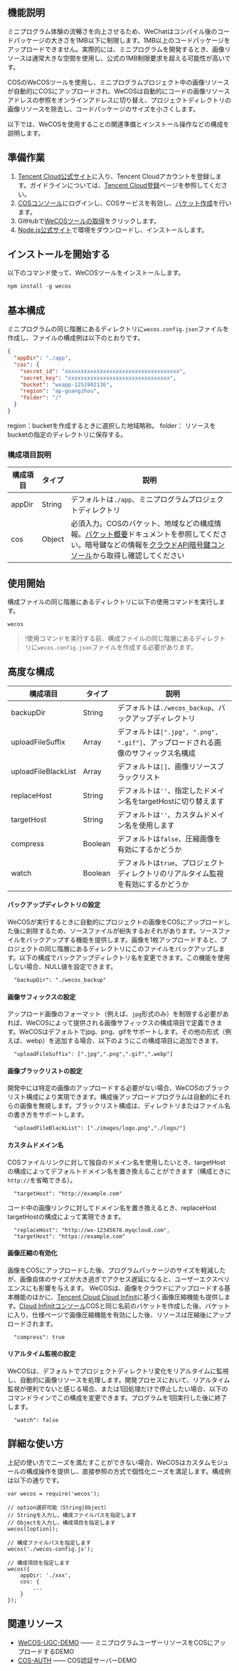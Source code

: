 ## 機能説明
ミニプログラム体験の流暢さを向上させるため、WeChatはコンパイル後のコードパッケージの大きさを1MB以下に制限します。1MB以上のコードパッケージをアップロードできません。実際的には、ミニプログラムを開発するとき、画像リソースは通常大きな空間を使用し、公式の1MB制限要求を超える可能性が高いです。

COSのWeCOSツールを使用し、ミニプログラムプロジェクト中の画像リソースが自動的にCOSにアップロードされ、WeCOSは自動的にコードの画像リソースアドレスの参照をオンラインアドレスに切り替え、プロジェクトディレクトリの画像リソースを除去し、コードパッケージのサイズを小さくします。

以下では、WeCOSを使用することの関連準備とインストール操作などの構成を説明します。
## 準備作業
1. [Tencent Cloud公式サイト](https://cloud.tencent.com/)に入り、Tencent Cloudアカウントを登録します。ガイドラインについては、[Tencent Cloud登録](/doc/product/378/9603)ページを参照してください。
2. [COSコンソール](https://console.cloud.tencent.com/cos4)にログインし、COSサービスを有効し、[バケット作成](/doc/product/436/6232)を行います。
3. GitHubで[WeCOSツールの取得](https://github.com/tencentyun/wecos)をクリックします。
4. [Node.js公式サイト](https://nodejs.org/)で環境をダウンロードし、インストールします。

## インストールを開始する
以下のコマンド使って、WeCOSツールをインストールします。

```js
npm install -g wecos
```

## 基本構成
ミニプログラムの同じ階層にあるディレクトリに`wecos.config.json`ファイルを作成し、ファイルの構成例は以下のとおりです。

```json
{
  "appDir": "./app",
  "cos": {
    "secret_id": "xxxxxxxxxxxxxxxxxxxxxxxxxxxxxxxxxxxx",
    "secret_key": "xxxxxxxxxxxxxxxxxxxxxxxxxxxxxxxx",
    "bucket": "wxapp-1251902136",
    "region": "ap-guangzhou", 
    "folder": "/"
  }
}
```

region：bucketを作成するときに選択した地域略称。
folder： リソースをbucketの指定のディレクトリに保存する。

### 構成項目説明

| 構成項目    | タイプ           | 説明                                       |
| ------ | ------------ | ---------------------------------------- |
| appDir | String | デフォルトは`./app`、ミニプログラムプロジェクトディレクトリ                       |
| cos    | Object | 必須入力。COSのバケット、地域などの構成情報。[バケット概要](https://cloud.tencent.com/document/product/436/13312)ドキュメントを参照してください。暗号鍵などの情報を[クラウドAPI暗号鍵コンソール](https://console.cloud.tencent.com/cos4/secret)から取得し確認してください |


## 使用開始
構成ファイルの同じ階層にあるディレクトリに以下の使用コマンドを実行します。
```
wecos
```

>!使用コマンドを実行する前、構成ファイルの同じ階層にあるディレクトリに`wecos.config.json`ファイルを作成する必要があります。

## 高度な構成

| 構成項目                 | タイプ            | 説明                                      |
| ------------------- | ------------- | --------------------------------------- |
| backupDir           | String  | デフォルトは`./wecos_backup`、バックアップディレクトリ                |
| uploadFileSuffix    | Array  |  デフォルトは`[".jpg", ".png", ".gif"]`、アップロードされる画像のサフィックス名構成  |
| uploadFileBlackList |Array |  デフォルトは`[]`、画像リソースブラックリスト    |
| replaceHost         | String  |  デフォルトは`''`、指定したドメイン名をtargetHostに切り替えます   |
| targetHost          | String | デフォルトは`''`、カスタムドメイン名を使用します    |
| compress            | Boolean |  デフォルトは`false`、圧縮画像を有効にするかどうか       |
| watch               | Boolean | デフォルトは`true`、プロジェクトディレクトリのリアルタイム監視を有効にするかどうか   |

#### バックアップディレクトリの設定
WeCOSが実行するときに自動的にプロジェクトの画像をCOSにアップロードした後に削除するため、ソースファイルが紛失するおそれがあります。ソースファイルをバックアップする機能を提供します。画像を1枚アップロードすると、プロジェクトの同じ階層にあるディレクトリにこのファイルをバックアップします。以下の構成でバックアップディレクトリ名を変更できます。この機能を使用しない場合、NULL値を設定できます。
```
  "backupDir": "./wecos_backup"
```
#### 画像サフィックスの設定
アップロード画像のフォーマット（例えば、`jpg`形式のみ）を制限する必要があれば、WeCOSによって提供される画像サフィックスの構成項目で定義できます。WeCOSはデフォルトでjpg、png、gifをサポートします。その他の形式（例えば、webp）を追加する場合、以下のようにこの構成項目に追加できます。

```
  "uploadFileSuffix": [".jpg",".png",".gif",".webp"]
```

#### 画像ブラックリストの設定
開発中には特定の画像のアップロードする必要がない場合、WeCOSのブラックリスト構成により実現できます。構成後アップロードプログラムは自動的にそれらの画像を無視します。ブラックリスト構成は、ディレクトリまたはファイル名の書き方をサポートします。

```
  "uploadFileBlackList": ["./images/logo.png","./logo/"]
```

#### カスタムドメイン名
COSファイルリンクに対して独自のドメイン名を使用したいとき、targetHostの構成によってデフォルトドメイン名を置き換えることができます（構成ときに`http://`を省略できる）。

```
  "targetHost": "http://example.com"
```

コード中の画像リンクに対してドメイン名を置き換えるとき、replaceHost targetHostの構成によって実現できます。

```
  "replaceHost": "http://wx-12345678.myqcloud.com",
  "targetHost": "https://example.com"
```

#### 画像圧縮の有効化
画像をCOSにアップロードした後、プログラムパッケージのサイズを軽減したが、画像自体のサイズが大き過ぎでアクセス遅延になると、ユーザーエクスペリエンスにも影響を与えます。
WeCOSは、画像をクラウドにアップロードする基本機能のほかに、[Tencent Cloud Cloud Infinit](https://cloud.tencent.com/product/ci)に基づく画像圧縮機能も提供します。[Cloud Infinitコンソール](https://console.cloud.tencent.com/ci)COSと同じ名前のバケットを作成した後、バケットに入り、仕様ページで画像圧縮機能を有効にした後、リソースは圧縮後にアップロードされます。

```
  "compress": true
```

#### リアルタイム監視の設定
WeCOSは、デフォルトでプロジェクトディレクトリ変化をリアルタイムに監視し、自動的に画像リソースを処理します。開発プロセスにおいて、リアルタイム監視が便利でないと感じる場合、または1回処理だけで停止したい場合、以下のコマンドラインでこの構成を変更できます。プログラムを1回実行した後に終了します。

```
  "watch": false
```

## 詳細な使い方
上記の使い方でニーズを満たすことができない場合、WeCOSはカスタムモジュールの構成操作を提供し、直接参照の方式で個性化ニーズを満足します。構成例は以下の通りです。

```
var wecos = require('wecos');

// option選択可能（String|Object）
// Stringを入力し、構成ファイルパスを指定します
// Objectを入力し、構成項目を指定します
wecos([option]);

// 構成ファイルパスを指定します
wecos('./wecos-config.js');

// 構成項目を指定します
wecos({
    appDir: './xxx',
    cos: {
        ...
    }
});
```

## 関連リソース
- [WeCOS-UGC-DEMO](https://github.com/tencentyun/wecos-ugc-upload-demo) —— ミニプログラムユーザーリソースをCOSにアップロードするDEMO
- [COS-AUTH](https://github.com/tencentyun/cos-auth) —— COS認証サーバーDEMO

